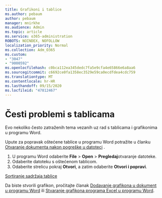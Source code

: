 ```yaml
---
title: Grafikoni i tablice
ms.author: pebaum
author: pebaum
manager: mnirkhe
ms.audience: Admin
ms.topic: article
ms.service: o365-administration
ROBOTS: NOINDEX, NOFOLLOW
localization_priority: Normal
ms.collection: Adm_O365
ms.custom:
- "3047"
- "9000592"
ms.openlocfilehash: c0bca112ea345dedc7fa5e9cfa4e65866e6a8aa6
ms.sourcegitcommit: c6692ce0fa1358ec3529e59ca0ecdfdea4cdc759
ms.translationtype: MT
ms.contentlocale: hr-HR
ms.lasthandoff: 09/15/2020
ms.locfileid: "47812467"
---
```

# <a name="common-issues-with-tables"></a>Česti problemi s tablicama 

Evo nekoliko često zatraženih tema vezanih uz rad s tablicama i grafikonima u programu Word.

Upute za popravak oštećene tablice u programu Word potražite u članku [Otvaranje dokumenta nakon pogreške u datoteci](https://support.office.com/article/47df9d48-2165-4411-a699-1786ac734bc3) .

 1. U programu Word odaberite **File**  >  **Open**  >  **Pregledaj**otvaranje datoteke.
 2. Odaberite datoteku s oštećenom tablicom.
 3. Odaberite strelicu pokraj **Otvori**, a zatim odaberite **Otvori i popravi**.

[Sortiranje sadržaja tablice](https://support.office.com/article/F8392477-4613-49CD-ABA6-7C2E48F1D91F)

Da biste stvorili grafikon, pročitajte članak [Dodavanje grafikona u dokument u programu Word](https://support.office.com/article/ff48e3eb-5e04-4368-a39e-20df7c798932) ili [Stvaranje grafikona programa Excel u programu Word](https://support.office.com/article/11A7D2F0-4487-4A9B-BBC6-D50916CD4A57).